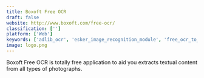 ```yaml
---
title: Boxoft Free OCR
draft: false 
website: http://www.boxoft.com/free-ocr/
classification: ['']
platform: ['Web']
keywords: ['adlib_ocr', 'esker_image_recognition_module', 'free_ocr_to_word', 'freeocr', 'ocr_convert', 'ocr.space_online_ocr', 'ocrgreek', 'online_ocr', 'pdf_ocr_x', 'primeocr', 'smart_ocr', 'i2ocr']
image: logo.png
---
```

Boxoft Free OCR is totally free application to aid you extracts textual content from all types of photographs.